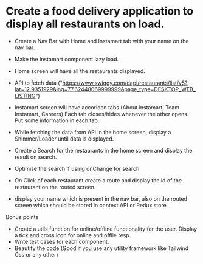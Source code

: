 # Create a food delivery application to display all restaurants on load.

- Create a Nav Bar with Home and Instamart tab with your name on the nav bar.

- Make the Instamart component lazy load.

- Home screen will have all the restaurants displayed.

- API to fetch data ("https://www.swiggy.com/dapi/restaurants/list/v5?lat=12.9351929&lng=77.62448069999999&page_type=DESKTOP_WEB_LISTING")

- Instamart screen will have accoridan tabs (About instamart, Team Instamart, Careers) Each tab closes/hides whenever the other opens. Put some information in each tab.

- While fetching the data from API in the home screen, display a Shimmer/Loader until data is displayed.

- Create a Search for the restaurants in the home screen and display the result on search.

- Optimise the search if using onChange for search

- On Click of each restaurant create a route and display the id of the restaurant on the routed screen.

- display your name which is present in the nav bar, also on the routed screen which should be stored in context API or Redux store

Bonus points

- Create a utils function for online/offline functionality for the user. Display a tick and cross icon for online and offlie resp.
- Write test cases for each component.
- Beautify the code (Good if you use any utility framework like Tailwind Css or any other)
